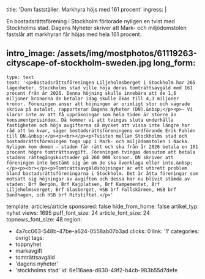 title: 'Dom fastställer: Markhyra höjs med 161 procent'
ingress: |
  <p>En bostadsrättsförening i Stockholm förlorade nyligen en tvist med Stockholms stad. Dagens Nyheter skriver att Mark- och miljödomstolen fastslår att markhyran får höjas med hela 161 procent.
  </p>
  
intro_image: /assets/img/mostphotos/61119263-cityscape-of-stockholm-sweden.jpg
long_form:
  -
    type: text
    text: '<p>Bostadsrättsföreningen Liljeholmsberget i Stockholm har 265 lägenheter. Stockholms stad ville höja deras tomträttsavgäld med 161 procent från år 2026. Denna höjning skulle innebära att de 1,6 miljoner kronorna de betalar idag skulle ökas till 4,3 miljoner kronor. Föreningen anser att höjningen är orimligt stor och vägrade skriva på avtalet, rapporterar Dagens Nyheter (DN).&nbsp;</p><p>– Vi klarar inte av att få uppräkningar som hela tiden är större än konsumentprisindex. Då kommer vi att tvingas sluta underhålla fastigheten och höja avgifterna så mycket att vissa inte längre har råd att bo kvar, säger bostadsrättsföreningens ordförande Erik Fahlén till DN.&nbsp;</p><p><br></p><p>Tvisten mellan Stockholms stad och bostadsrättsföreningen togs upp i Mark- och miljödomstolen i Nacka. Nyligen kom domen – staden får rätt och ska från år 2026 betala en 161 procent högre tomträttsavgift. Föreningen tvingas dessutom att betala stadens rättegångskostnader på 260 000 kronor. DN skriver att föreningen inte bestämt sig än om de ska överklaga eller inte.&nbsp;</p><p><br></p><p>Tomträttsavgäldshöjningar är ett utbrett problem bland bostadsrättsföreningarna i Stockholm. Det är åtta föreningar som motsatt sig höjningar av avgiften och dessa har nu blivit stämda av staden: Brf Bergön, Brf Kajplatsen, Brf Kampementet, Brf Liljeholmsverget, Brf Glasberget, HSB brf Fallskärmen, HSB brf Bandhagen, och HSB brf Ritstiftet.</p>'
template: articles/article
sponsored: false
hide_from_home: false
artikel_typ: nyhet
views: 1695
puff_font_size: 24
article_font_size: 24
topnews_font_size: 48
region:
  - 4a7cc063-548b-47be-a624-0558ab07b3ad
clicks: 0
link: '1'
categories: ovrigt
tags:
  - toppnyhet
  - markavgift
  - tomträttsavgäld
  - 'dagens nyheter'
  - 'stockholms stad'
id: 6e116aea-d830-49f2-b4cb-983b55d7defe
